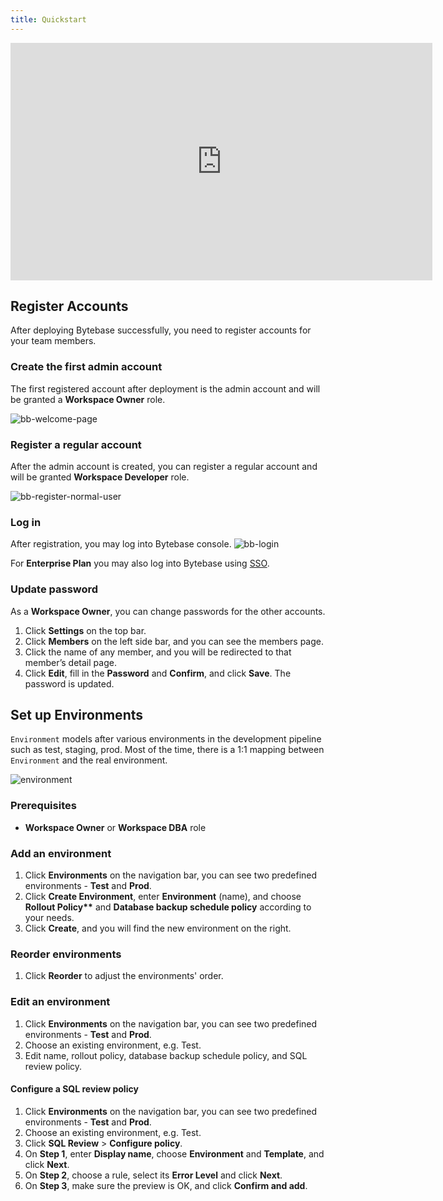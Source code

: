 ```yaml
---
title: Quickstart
---
```


<iframe width="675" height="380" src="https://www.youtube.com/embed/lav1JaaTLMc" title="YouTube video player" className="w-full" frameBorder="0" allow="accelerometer; autoplay; clipboard-write; encrypted-media; gyroscope; picture-in-picture" allowFullScreen></iframe>

## Register Accounts

After deploying Bytebase successfully, you need to register accounts for your team members.

### Create the first admin account

The first registered account after deployment is the admin account and will be granted a **Workspace Owner** role.

![bb-welcome-page](/content/docs/get-started/step-by-step/register-accounts/bb-welcome-page.webp)

### Register a regular account

After the admin account is created, you can register a regular account and will be granted **Workspace Developer** role.

![bb-register-normal-user](/content/docs/get-started/step-by-step/register-accounts/bb-register-normal-user.webp)

### Log in

After registration, you may log into Bytebase console.
![bb-login](/content/docs/get-started/step-by-step/register-accounts/bb-login.webp)

For **Enterprise Plan** you may also log into Bytebase using [SSO](/docs/administration/sso/overview).

### Update password

As a **Workspace Owner**, you can change passwords for the other accounts.

1. Click **Settings** on the top bar.
2. Click **Members** on the left side bar, and you can see the members page.
3. Click the name of any member, and you will be redirected to that member’s detail page.
4. Click **Edit**, fill in the **Password** and **Confirm**, and click **Save**. The password is updated.

## Set up Environments

`Environment` models after various environments in the development pipeline such as test, staging, prod. Most of the time, there is a 1:1 mapping between `Environment` and the real environment.

![environment](/content/docs/get-started/step-by-step/set-up-environments/environment.webp)

### Prerequisites

- **Workspace Owner** or **Workspace DBA** role

### Add an environment

1. Click **Environments** on the navigation bar, you can see two predefined environments - **Test** and **Prod**.
1. Click **Create Environment**, enter **Environment** (name), and choose **Rollout Policy\*\*** and **Database backup schedule policy** according to your needs.
1. Click **Create**, and you will find the new environment on the right.

### Reorder environments

1. Click **Reorder** to adjust the environments' order.

### Edit an environment

1. Click **Environments** on the navigation bar, you can see two predefined environments - **Test** and **Prod**.
1. Choose an existing environment, e.g. Test.
1. Edit name, rollout policy, database backup schedule policy, and SQL review policy.

#### Configure a SQL review policy

1. Click **Environments** on the navigation bar, you can see two predefined environments - **Test** and **Prod**.
1. Choose an existing environment, e.g. Test.
1. Click **SQL Review** > **Configure policy**.
1. On **Step 1**, enter **Display name**, choose **Environment** and **Template**, and click **Next**.
1. On **Step 2**, choose a rule, select its **Error Level** and click **Next**.
1. On **Step 3**, make sure the preview is OK, and click **Confirm and add**.
